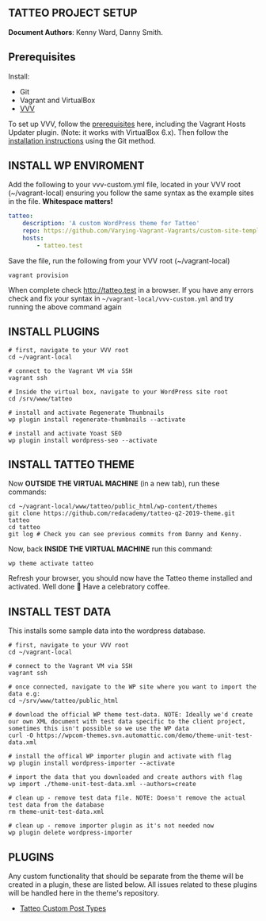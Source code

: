 ## TATTEO PROJECT SETUP

**Document Authors**: Kenny Ward, Danny Smith.

## Prerequisites

Install:

-   Git
-   Vagrant and VirtualBox
-   [VVV](https://varyingvagrantvagrants.org/)

To set up VVV, follow the [prerequisites](https://varyingvagrantvagrants.org/docs/en-US/installation/software-requirements/) here, including the Vagrant Hosts Updater plugin. (Note: it works with VirtualBox 6.x). Then follow the [installation instructions](https://varyingvagrantvagrants.org/docs/en-US/installation/) using the Git method.

## INSTALL WP ENVIROMENT

Add the following to your vvv-custom.yml file, located in your VVV root (~/vagrant-local) ensuring you follow the same syntax as the example sites in the file. **Whitespace matters!**

```yaml
tatteo:
    description: 'A custom WordPress theme for Tatteo'
    repo: https://github.com/Varying-Vagrant-Vagrants/custom-site-template.git
    hosts:
        - tatteo.test
```

Save the file, run the following from your VVV root (~/vagrant-local)

```shell
vagrant provision
```

When complete check http://tatteo.test in a browser. If you have any errors check and fix your syntax in `~/vagrant-local/vvv-custom.yml` and try running the above command again

## INSTALL PLUGINS

```shell
# first, navigate to your VVV root
cd ~/vagrant-local

# connect to the Vagrant VM via SSH
vagrant ssh

# Inside the virtual box, navigate to your WordPress site root
cd /srv/www/tatteo

# install and activate Regenerate Thumbnails
wp plugin install regenerate-thumbnails --activate

# install and activate Yoast SEO
wp plugin install wordpress-seo --activate
```

## INSTALL TATTEO THEME

Now **OUTSIDE THE VIRTUAL MACHINE** (in a new tab), run these commands:

```shell
cd ~/vagrant-local/www/tatteo/public_html/wp-content/themes
git clone https://github.com/redacademy/tatteo-q2-2019-theme.git tatteo
cd tatteo
git log # Check you can see previous commits from Danny and Kenny.
```

Now, back **INSIDE THE VIRTUAL MACHINE** run this command:

```shell
wp theme activate tatteo
```

Refresh your browser, you should now have the Tatteo theme installed and activated. Well done 🎉 Have a celebratory coffee.

## INSTALL TEST DATA

This installs some sample data into the wordpress database.

```shell
# first, navigate to your VVV root
cd ~/vagrant-local

# connect to the Vagrant VM via SSH
vagrant ssh

# once connected, navigate to the WP site where you want to import the data e.g:
cd ~/srv/www/tatteo/public_html

# download the official WP theme test-data. NOTE: Ideally we'd create our own XML document with test data specific to the client project, sometimes this isn't possible so we use the WP data
curl -O https://wpcom-themes.svn.automattic.com/demo/theme-unit-test-data.xml

# install the offical WP importer plugin and activate with flag
wp plugin install wordpress-importer --activate

# import the data that you downloaded and create authors with flag
wp import ./theme-unit-test-data.xml --authors=create

# clean up - remove test data file. NOTE: Doesn't remove the actual test data from the database
rm theme-unit-test-data.xml

# clean up - remove importer plugin as it's not needed now
wp plugin delete wordpress-importer
```

## PLUGINS

Any custom functionality that should be separate from the theme will be created in a plugin, these are listed below. All issues related to these plugins will be handled here in the theme's repository.

- [Tatteo Custom Post Types](https://github.com/redacademy/tatteo-q2-2019-plugin-customposttypes)